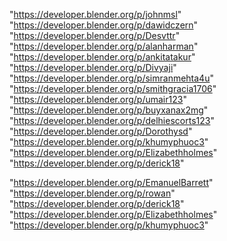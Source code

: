 "https://developer.blender.org/p/johnmsl"
"https://developer.blender.org/p/dawidczern"
"https://developer.blender.org/p/Desvttr"
"https://developer.blender.org/p/alanharman"
"https://developer.blender.org/p/ankitatakur"
"https://developer.blender.org/p/Divyaji"
"https://developer.blender.org/p/simranmehta4u"
"https://developer.blender.org/p/smithgracia1706"
"https://developer.blender.org/p/umair123"
"https://developer.blender.org/p/buyxanax2mg"
"https://developer.blender.org/p/delhiescorts123"
"https://developer.blender.org/p/Dorothysd"
"https://developer.blender.org/p/khumyphuoc3"
"https://developer.blender.org/p/Elizabethholmes"
"https://developer.blender.org/p/derick18"
 
"https://developer.blender.org/p/EmanuelBarrett"
"https://developer.blender.org/p/rowan"
"https://developer.blender.org/p/derick18"
"https://developer.blender.org/p/Elizabethholmes"
"https://developer.blender.org/p/khumyphuoc3"
 
